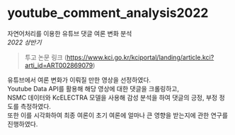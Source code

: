 # youtube_comment_analysis2022
자연어처리를 이용한 유튜브 댓글 여론 변화 분석  
*2022 상반기*  

> 투고 논문 링크 (https://www.kci.go.kr/kciportal/landing/article.kci?arti_id=ART002869079)

유튜브에서 여론 변화가 이뤄질 만한 영상을 선정하였다.  
Youtube Data API를 활용해 해당 영상에 대한 댓글을 크롤링하고,  
NSMC 데이터와 KcELECTRA 모델을 사용해 감성 분석을 하여 댓글의 긍정, 부정 정도를 측정하였다.   
또한 이를 시각화하여 최종 여론이 초기 여론에 얼마나 큰 영향을 받는지에 관한 연구를 진행하였다. 

